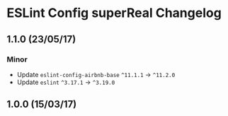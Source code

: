 # ESLint Config superReal Changelog

## 1.1.0 (23/05/17)

### Minor

- Update `eslint-config-airbnb-base` `^11.1.1` → `^11.2.0`
- Update `eslint` `^3.17.1` → `^3.19.0`


## 1.0.0 (15/03/17)

